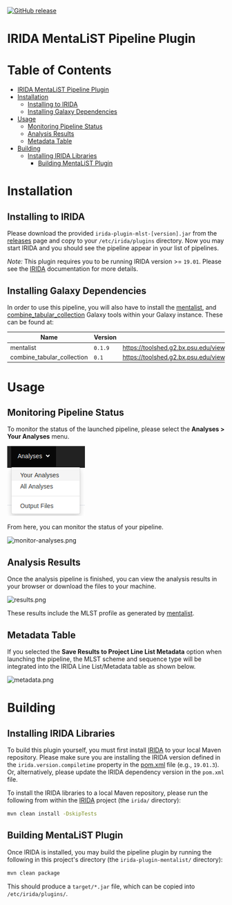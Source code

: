 [![GitHub release](https://img.shields.io/github/release/public-health-bioinformatics/irida-plugin-mentalist.svg)](https://github.com/public-health-bioinformatics/irida-plugin-mentalist/releases/latest)

# IRIDA MentaLiST Pipeline Plugin

# Table of Contents

   * [IRIDA MentaLiST Pipeline Plugin](#irida-mentalist-pipeline-plugin)
   * [Installation](#buildingpackaging)
      * [Installing to IRIDA](#installing-to-irida)
      * [Installing Galaxy Dependencies](#installing-galaxy-dependencies)
   * [Usage](#usage)
      * [Monitoring Pipeline Status](#monitoring-pipeline-status)
      * [Analysis Results](#analysis-results)
      * [Metadata Table](#metadata-table)
   * [Building](#building)
      * [Installing IRIDA Libraries](#installing-irida-libraries)
        * [Building MentaLiST Plugin](#building-mentalist-plugin)

# Installation

## Installing to IRIDA

Please download the provided `irida-plugin-mlst-[version].jar` from the [releases][] page and copy to your `/etc/irida/plugins` directory.  Now you may start IRIDA and you should see the pipeline appear in your list of pipelines.

*Note:* This plugin requires you to be running IRIDA version >= `19.01`. Please see the [IRIDA][] documentation for more details.

## Installing Galaxy Dependencies

In order to use this pipeline, you will also have to install the [mentalist][], and [combine_tabular_collection][] Galaxy tools within your Galaxy instance. These can be found at:

| Name                         | Version  | Galaxy Tool                                                                         |
|------------------------------|----------|-------------------------------------------------------------------------------------|
| mentalist                    | `0.1.9`  | <https://toolshed.g2.bx.psu.edu/view/dfornika/mentalist/a6cd59f35832>               |
| combine_tabular_collection   | `0.1`    | <https://toolshed.g2.bx.psu.edu/view/nml/combine_tabular_collection/b815081988b5>   |

# Usage

## Monitoring Pipeline Status

To monitor the status of the launched pipeline, please select the **Analyses > Your Analyses** menu.

![your-analyses.png][]

From here, you can monitor the status of your pipeline.

![monitor-analyses.png][]

## Analysis Results

Once the analysis pipeline is finished, you can view the analysis results in your browser or download the files to your machine.

![results.png][]

These results include the MLST profile as generated by [mentalist][]. 

## Metadata Table

If you selected the **Save Results to Project Line List Metadata** option when launching the pipeline, the MLST scheme and sequence type will be integrated into the IRIDA Line List/Metadata table as shown below.

![metadata.png][]

# Building

## Installing IRIDA Libraries

To build this plugin yourself, you must first install [IRIDA][] to your local Maven repository. Please make sure you are installing the IRIDA version defined in the `irida.version.compiletime` property in the [pom.xml][] file (e.g., `19.01.3`). Or, alternatively, please update the IRIDA dependency version in the `pom.xml` file.

To install the IRIDA libraries to a local Maven repository, please run the following from within the [IRIDA][] project (the `irida/` directory):

```bash
mvn clean install -DskipTests
```

## Building MentaLiST Plugin

Once IRIDA is installed, you may build the pipeline plugin by running the following in this project's directory (the `irida-plugin-mentalist/` directory):

```bash
mvn clean package
```

This should produce a `target/*.jar` file, which can be copied into `/etc/irida/plugins/`.


[maven]: https://maven.apache.org/
[IRIDA]: http://irida.ca/
[Galaxy]: https://galaxyproject.org/
[Java]: https://www.java.com/
[mentalist]: https://github.com/WGS-TB/mentalist
[combine_tabular_collection]: https://github.com/phac-nml/galaxy_tools/tree/master/tools/combine_tabular_collection
[irida-pipeline]: https://irida.corefacility.ca/documentation/developer/tools/pipelines/
[irida-pipeline-galaxy]: https://irida.corefacility.ca/documentation/developer/tools/pipelines/#galaxy-workflow-development
[irida-wf-ga2xml]: https://github.com/phac-nml/irida-wf-ga2xml
[pom.xml]: pom.xml
[workflows-dir]: src/main/resources/workflows
[workflow-structure]: src/main/resources/workflows/0.1.0/irida_workflow_structure.ga
[plugin-java]: src/main/java/org/publichealthbioinformatics/irida/plugin/mentalist/MentaLiSTPlugin.java
[plugin-updater-java]: src/main/java/org/publichealthbioinformatics/irida/plugin/MentaLiSTPluginUpdater.java
[irida-plugin-java]: https://github.com/phac-nml/irida/tree/development/src/main/java/ca/corefacility/bioinformatics/irida/plugins/IridaPlugin.java
[irida-setup]: https://irida.corefacility.ca/documentation/administrator/index.html
[properties]: https://en.wikipedia.org/wiki/.properties
[messages]: src/main/resources/workflows/0.1.0/messages_en.properties
[your-analyses.png]: doc/images/your-analyses.png
[monitor-analyses.png]: doc/images/monitor-analyses.png
[results.png]: doc/images/results.png
[pipeline.png]: doc/images/pipeline.png
[metadata.png]: doc/images/metadata.png
[releases]: https://github.com/public-health-bioinformatics/irida-plugin-mentalist/releases

